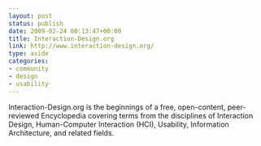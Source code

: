```yaml
---
layout: post
status: publish
date: 2009-02-24 00:13:47+00:00
title: Interaction-Design.org
link: http://www.interaction-design.org/
type: aside
categories:
- community
- design
- usability
---
```


Interaction-Design.org is the beginnings of a free, open-content, peer-reviewed Encyclopedia covering terms from the disciplines of Interaction Design, Human-Computer Interaction (HCI), Usability, Information Architecture, and related fields.

